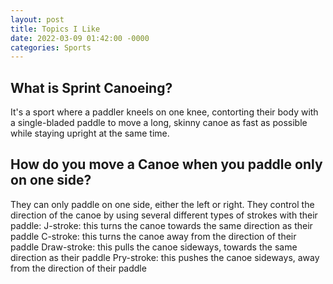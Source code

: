 ```yaml
---
layout: post
title: Topics I Like
date: 2022-03-09 01:42:00 -0000
categories: Sports
---
```


## What is Sprint Canoeing?
It's a sport where a paddler kneels on one knee, contorting their body with a single-bladed paddle to move a long, skinny canoe as fast as possible while staying upright at the same time.

## How do you move a Canoe when you paddle only on one side?
They can only paddle on one side, either the left or right. They control the direction of the canoe by using several different types of strokes with their paddle: 
   J-stroke: this turns the canoe towards the same direction as their paddle
   C-stroke: this turns the canoe away from the direction of their paddle
   Draw-stroke: this pulls the canoe sideways, towards the same direction as their paddle
   Pry-stroke: this pushes the canoe sideways, away from the direction of their paddle
